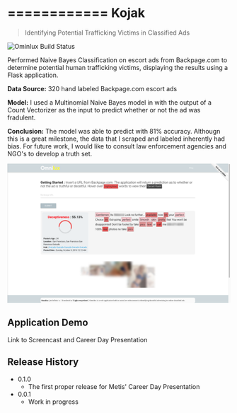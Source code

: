 ============
Kojak
============

> Identifying Potential Trafficking Victims in Classified Ads

![Ominlux Build Status](buildstatus-url)

Performed Naive Bayes Classification on escort ads from Backpage.com to determine potential human trafficking victims, displaying the results using a Flask application.

**Data Source:** 320 hand labeled Backpage.com escort ads

**Model:** I used a Multinomial Naive Bayes model in with the output of a Count Vectorizer as the input to predict whether or not the ad was fradulent.

**Conclusion:** The model was able to predict with 81% accuracy. Althougn this is a great milestone, the data that I scraped and labeled inherently had bias. For future work, I would like to consult law enforcement agencies and NGO's to develop a truth set.

![Ominlux Screenshot](/Project_Kojak/images/OminluxBlurredScreenshot.png)

## Application Demo

Link to Screencast and Career Day Presentation

## Release History

* 0.1.0
    * The first proper release for Metis' Career Day Presentation
* 0.0.1
    * Work in progress

[buildstatus-url]: https://img.shields.io/badge/build-passing-brightgreen.svg